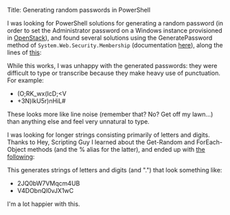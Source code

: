 Title: Generating random passwords in PowerShell

I was looking for PowerShell solutions for generating a random password (in
order to set the Administrator password on a Windows instance provisioned in
[OpenStack][]), and found several solutions using the GeneratePassword method
of `System.Web.Security.Membership` (documentation [here][generatepassword]),
along the lines of [this][gist-4011878]:

[openstack]: http://www.openstack.org/
[generatepassword]: http://msdn.microsoft.com/en-us/library/system.web.security.membership.generatepassword.aspx
[gist-4011878]: https://gist.github.com/4011878

<script src="https://gist.github.com/4011878.js"></script>

While this works, I was unhappy with the generated passwords: they
were difficult to type or transcribe because they make heavy use of
punctuation.  For example:

- (O;RK_wx(IcD;<V
- +3N)lkU5r)nHiL#

These looks more like line noise (remember that?  No?  Get off my
lawn...) than anything else and feel very unnatural to type.

I was looking for longer strings consisting primarily of letters and
digits.  Thanks to Hey, Scripting Guy I learned about the Get-Random
and ForEach-Object methods (and the % alias for the latter), and ended
up with [the following][gist-4011916]:

[gist-4011916]: https://gist.github.com/4011916

<script src="https://gist.github.com/4011916.js"></script>

This generates strings of letters and digits (and ".") that look something like:

- 2JQ0bW7VMqcm4UB
- V4DObnQl0vJX1wC

I'm a lot happier with this.

